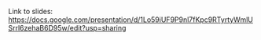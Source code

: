 Link to slides:
https://docs.google.com/presentation/d/1Lo59iUF9P9nl7fKpc9RTyrtyWmlUSrrl6zehaB6D95w/edit?usp=sharing
